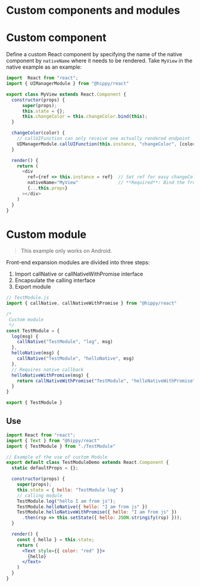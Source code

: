 # Custom components and modules

# Custom component

Define a custom React component by specifying the name of the native component by `nativeName` where it needs to be rendered. Take `MyView` in the native example as an example:

```javascript
import  React from "react";
import { UIManagerModule } from "@hippy/react"

export class MyView extends React.Component {
  constructor(props) {
      super(props);
      this.state = {};
      this.changeColor = this.changeColor.bind(this);
  }

  changeColor(color) {
    // callUIFunction can only receive one actually rendered endpoint
    UIManagerModule.callUIFunction(this.instance, "changeColor", [color]);
  }

  render() {
    return (
      <div
        ref={ref => this.instance = ref}  // Set ref for easy changeColor acquisition
        nativeName="MyView"               // **Required**: Bind the front-end component to the native component
        {...this.props}
      ></div>
    )
  }
}
```

# Custom module

>This example only works on Android.

Front-end expansion modules are divided into three steps:

1. Import callNative or callNativeWithPromise interface
2. Encapsulate the calling interface
3. Export module

```javascript
// TestModule.js
import { callNative, callNativeWithPromise } from "@hippy/react"

/*
 Custom module
 */
const TestModule = {
  log(msg) {
    callNative("TestModule", "log", msg)
  },
  helloNative(msg) {
    callNative("TestModule", "helloNative", msg)
  },
  // Requires native callback
  helloNativeWithPromise(msg) {
    return callNativeWithPromise("TestModule", "helloNativeWithPromise", msg);
  }
}

export { TestModule }
```

## Use

```jsx
import React from "react";
import { Text } from "@hippy/react"
import { TestModule } from "./TestModule"

// Example of the use of custom Module
export default class TestModuleDemo extends React.Component {
  static defaultProps = {};

  constructor(props) {
    super(props);
    this.state = { hello: "TestModule log" }
    // calling module
    TestModule.log("hello I am from js");
    TestModule.helloNative({ hello: "I am from js" })
    TestModule.helloNativeWithPromise({ hello: "I am from js" })
      .then(rsp => this.setState({ hello: JSON.stringify(rsp) }));
  }

  render() {
    const { hello } = this.state;
    return (
      <Text style={{ color: "red" }}>
        {hello}
      </Text>
    )
  }
}
```

